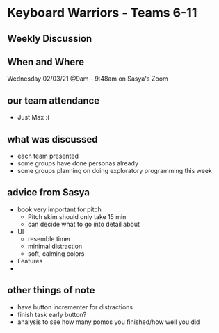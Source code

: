 # Keyboard Warriors - Teams 6-11

## Weekly Discussion

## When and Where

Wednesday 02/03/21 @9am - 9:48am on Sasya's Zoom

## our team attendance

- Just Max :(


## what was discussed

- each team presented
- some groups have done personas already
- some groups planning on doing exploratory programming this week

## advice from Sasya

 - book very important for pitch
   - Pitch skim should only take 15 min
   - can decide what to go into detail about
 - UI
   - resemble timer
   - minimal distraction
   - soft, calming colors
 - Features
 - 


## other things of note
- have button incrementer for distractions
- finish task early button?
- analysis to see how many pomos you finished/how well you did


